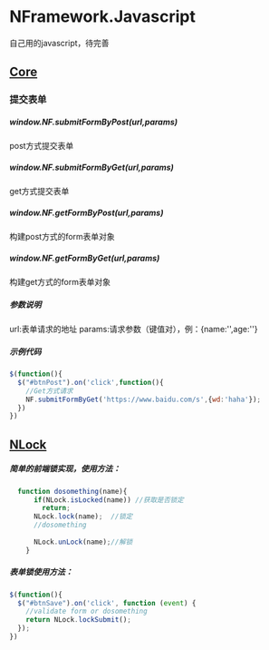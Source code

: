 # NFramework.Javascript
自己用的javascript，待完善

## [Core](https://github.com/hzy19860111/NFramework.Javascript/blob/master/src/core.js)

### 提交表单

##### window.NF.submitFormByPost(url,params)
post方式提交表单
##### window.NF.submitFormByGet(url,params)
get方式提交表单
##### window.NF.getFormByPost(url,params)
构建post方式的form表单对象
##### window.NF.getFormByGet(url,params)
构建get方式的form表单对象
##### 参数说明
url:表单请求的地址
params:请求参数（键值对），例：{name:'',age:''}

##### 示例代码
```javascript
$(function(){
  $("#btnPost").on('click',function(){
    //Get方式请求
    NF.submitFormByGet('https://www.baidu.com/s',{wd:'haha'});
  })
})
```

## [NLock](https://github.com/hzy19860111/NFramework.Javascript/blob/master/src/nlock.js)
##### 简单的前端锁实现，使用方法：

```javascript
  function dosomething(name){
      if(NLock.isLocked(name)) //获取是否锁定
        return;
      NLock.lock(name);  //锁定
      //dosomething
      
      NLock.unLock(name);//解锁
    }
```
##### 表单锁使用方法：
```javascript
$(function(){
  $("#btnSave").on('click', function (event) {
    //validate form or dosomething
    return NLock.lockSubmit();
  });        
})   
```